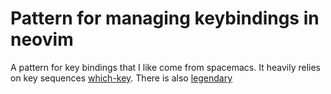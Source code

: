 # Pattern for managing keybindings in neovim

A pattern for key bindings that I like come from spacemacs. It heavily relies
on key sequences [which-key]. There is also [legendary]

[which-key]: https://github.com/mrjones2014/legendary.nvim/tree/master/lua/legendary
[legendary]: https://github.com/mrjones2014/legendary.nvim/tree/master/lua/legendary
